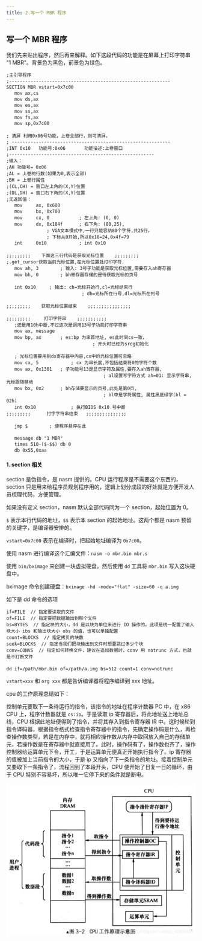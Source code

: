 ```yaml
---
title: 2.写一个 MBR 程序
---
```


## 写一个 MBR 程序

我们先来贴出程序，然后再来解释。如下这段代码的功能是在屏幕上打印字符串 "1 MBR"。背景色为黑色，前景色为绿色。

```
;主引导程序 
;------------------------------------------------------------
SECTION MBR vstart=0x7c00         
   mov ax,cs      
   mov ds,ax
   mov es,ax
   mov ss,ax
   mov fs,ax
   mov sp,0x7c00

; 清屏 利用0x06号功能，上卷全部行，则可清屏。
; -----------------------------------------------------------
;INT 0x10   功能号:0x06	   功能描述:上卷窗口
;------------------------------------------------------
;输入：
;AH 功能号= 0x06
;AL = 上卷的行数(如果为0,表示全部)
;BH = 上卷行属性
;(CL,CH) = 窗口左上角的(X,Y)位置
;(DL,DH) = 窗口右下角的(X,Y)位置
;无返回值：
   mov     ax, 0x600
   mov     bx, 0x700
   mov     cx, 0           ; 左上角: (0, 0)
   mov     dx, 0x184f	   ; 右下角: (80,25),
			   ; VGA文本模式中,一行只能容纳80个字符,共25行。
			   ; 下标从0开始,所以0x18=24,0x4f=79
   int     0x10            ; int 0x10

;;;;;;;;;    下面这三行代码是获取光标位置    ;;;;;;;;;
;.get_cursor获取当前光标位置,在光标位置处打印字符.
   mov ah, 3		; 输入: 3号子功能是获取光标位置,需要存入ah寄存器
   mov bh, 0		; bh寄存器存储的是待获取光标的页号

   int 0x10		; 输出: ch=光标开始行,cl=光标结束行
							; dh=光标所在行号,dl=光标所在列号

;;;;;;;;;    获取光标位置结束    ;;;;;;;;;;;;;;;;

;;;;;;;;;     打印字符串    ;;;;;;;;;;;
   ;还是用10h中断,不过这次是调用13号子功能打印字符串
   mov ax, message 
   mov bp, ax		; es:bp 为串首地址, es此时同cs一致，
								; 开头时已经为sreg初始化

   ; 光标位置要用到dx寄存器中内容,cx中的光标位置可忽略
   mov cx, 5			; cx 为串长度,不包括结束符0的字符个数
   mov ax, 0x1301	; 子功能号13是显示字符及属性,要存入ah寄存器,
									; al设置写字符方式 ah=01: 显示字符串,光标跟随移动
   mov bx, 0x2		; bh存储要显示的页号,此处是第0页,
									; bl中是字符属性, 属性黑底绿字(bl = 02h)
   int 0x10				; 执行BIOS 0x10 号中断
;;;;;;;;;      打字字符串结束	 ;;;;;;;;;;;;;;;

   jmp $		; 使程序悬停在此

   message db "1 MBR"
   times 510-($-$$) db 0
   db 0x55,0xaa
```

#### 1. section 相关

section 是伪指令，是 nasm 提供的。CPU 运行程序是不需要这个东西的，section 只是用来给程序员规划程序用的，逻辑上划分成段的好处就是方便开发人员梳理代码，方便管理。

如果没有定义 section，nasm 默认全部代码同为一个 section，起始位置为 0。

`$` 表示本行代码的地址，`$$` 表示本 section 的起始地址。这两个都是 nasm 预留的关键字，是编译器安排的。 

`vstart=0x7c00` 表示在编译时，把起始地址编译为 `0x7c00`。

使用 nasm 进行编译这个汇编文件：`nasm -o mbr.bin mbr.s`

使用 `bin/bximage` 来创建一块虚拟硬盘。然后使用 `dd` 工具将 `mbr.bin` 写入这块硬盘中。

bximage 命令创建硬盘：`bximage -hd -mode="flat" -size=60 -q a.img`

如下是 dd 命令的选项

```
if=FILE  // 指定要读取的文件
of=FILE  // 指定要把数据输出到那个文件
bs=BYTES  // 指定块的大小，dd 是以块为单位来进行 IO 操作的。此项是统一配置了输入块大小 ibs 和输出块大小 obs 的值，也可以单独配置
count=BLOCKS  // 指定拷贝的块数
seek=BLOCKS  // 指定当我们把块输出到文件时想要跳过多少个块
conv=CONVS  // 指定如何转换文件，建议在追加数据时，conv 用 notrunc 方式，也就是不打断文件

dd if=/path/mbr.bin of=/path/a.img bs=512 count=1 conv=notrunc
```

`vstart=xxx` 和 `org xxx` 都是告诉编译器将程序编译到 xxx 地址。

cpu 的工作原理总结如下：

控制单元要取下一条待运行的指令，该指令的地址在程序计数器 PC 中，在 x86 CPU 上，程序计数器就是 `cs:ip`。于是读取 ip 寄存器后，将此地址送上地址总线，CPU 根据此地址便得到了指令，并将其存入到指令寄存器 IR 中。这时候轮到指令译码器，根据指令格式检查指令寄存器中的指令，先确定操作码是什么，再检查操作数类型，若是在内存中，就将相应操作数从内存中取回放入自己的存储单元，若操作数是在寄存器中就直接用了。此时，操作码有了，操作数也齐了，操作控制器给运算单元下令，开工，于是运算单元便真正开始执行指令了。ip 寄存器的值被加上当前指令的大小，于是 ip 又指向了下一条指令的地址。接着控制单元又要取下一条指令了，流程回到了本段开头，CPU 便开始了日复一日的循环，由于 CPU 特别不容易坏，所以唯一它停下来的条件就是断电。

![](./image/CPU工作原理示意图.png)



